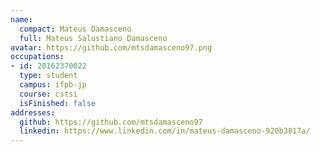 ```yaml
---
name:
  compact: Mateus Damasceno
  full: Mateus Salustiano Damasceno
avatar: https://github.com/mtsdamasceno97.png
occupations:
- id: 20162370022
  type: student
  campus: ifpb-jp
  course: cstsi
  isFinished: false
addresses:
  github: https://github.com/mtsdamasceno97
  linkedin: https://www.linkedin.com/in/mateus-damasceno-920b3817a/
---
```

